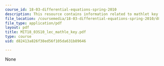 ```yaml
---
course_id: 18-03-differential-equations-spring-2010
description: This resource contains information related to mathlet key used in lectures.
file_location: /coursemedia/18-03-differential-equations-spring-2010/d82413a826f38ed56f105da631b89646_MIT18_03S10_lec_mathle_key.pdf
file_type: application/pdf
layout: pdf
title: MIT18_03S10_lec_mathle_key.pdf
type: course
uid: d82413a826f38ed56f105da631b89646

---
```

None